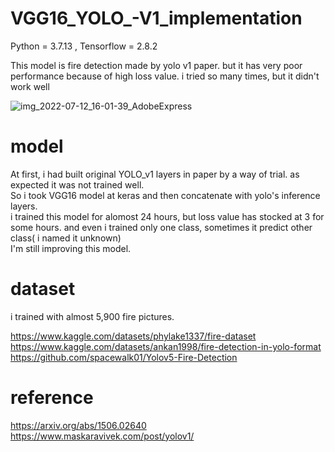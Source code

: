 # VGG16_YOLO_-V1_implementation

Python = 3.7.13 , Tensorflow = 2.8.2

This model is fire detection made by yolo v1 paper.
but it has very poor performance because of high loss value.
i tried so many times, but it didn't work well

![img_2022-07-12_16-01-39_AdobeExpress](https://user-images.githubusercontent.com/93965016/178448209-0aaf5eda-6f80-4f87-84af-4c5bd03e9e30.gif)

# model

At first, i had built original YOLO_v1 layers in paper by a way of trial. as expected it was not trained well. <br> So i took VGG16 model at keras and then concatenate with yolo's inference layers.<br>
i trained this model for alomost 24 hours, but loss value has stocked at 3 for some hours. and even i trained only one class, sometimes it predict other class( i named it unknown) <br>
I'm still improving this model.

# dataset

i trained with almost 5,900 fire pictures.<br>

https://www.kaggle.com/datasets/phylake1337/fire-dataset <br>
https://www.kaggle.com/datasets/ankan1998/fire-detection-in-yolo-format<br>
https://github.com/spacewalk01/Yolov5-Fire-Detection

# reference

https://arxiv.org/abs/1506.02640
https://www.maskaravivek.com/post/yolov1/
